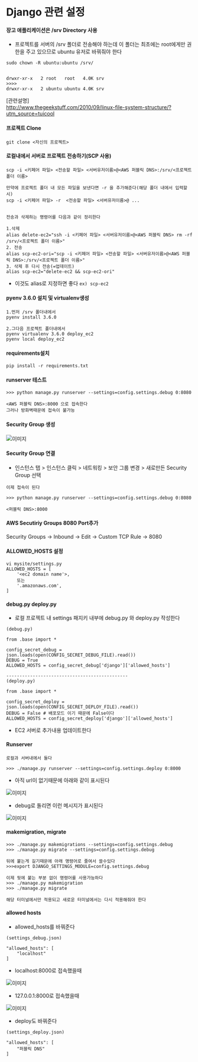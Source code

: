 # Django 관련 설정


#### 장고 애플리케이션은 /srv Directory 사용

- 프로젝트를 서버의 /srv 폴더로 전송해야 하는데 이 폴더는 최초에는 root에게만 권한을 주고 있으므로 ubuntu 유저로 바꿔줘야 한다

```
sudo chown -R ubuntu:ubuntu /srv/


drwxr-xr-x   2 root   root   4.0K srv
>>>>
drwxr-xr-x   2 ubuntu ubuntu 4.0K srv
```

[관련설명]  
<http://www.thegeekstuff.com/2010/09/linux-file-system-structure/?utm_source=tuicool>

#### 프로젝트 Clone

```
git clone <자신의 프로젝트>
```

#### 로컬내에서 서버로 프로젝트 전송하기(SCP 사용)

```
scp -i <키페어 파일> <전송할 파일> <서버유저이름>@<AWS 퍼블릭 DNS>:/srv/<프로젝트 폴더 이름>

만약에 프로젝트 폴더 내 모든 파일을 보낸다면 -r 을 추가해준다(해당 폴더 내에서 입력할시)
scp -i <키페어 파일> -r  <전송할 파일> <서버유저이름>@ ...


전송과 삭제하는 명령어를 다음과 같이 정리한다

1.삭제
alias delete-ec2="ssh -i <키페어 파일> <서버유저이름>@<AWS 퍼블릭 DNS> rm -rf /srv/<프로젝트 폴더 이름>"
2. 전송
alias scp-ec2-ori="scp -i <키페어 파일> <전송할 파일> <서버유저이름>@<AWS 퍼블릭 DNS>:/srv/<프로젝트 폴더 이름>"
3. 삭제 후 다시 전송(=업데이트)
alias scp-ec2="delete-ec2 && scp-ec2-ori"
```

- 이것도 alias로 지정하면 좋다 `ex) scp-ec2`


#### pyenv 3.6.0 설치 및 virtualenv생성

```
1.먼저 /srv 폴더내에서 
pyenv install 3.6.0

2.그다음 프로젝트 폴더내에서 
pyenv virtualenv 3.6.0 deploy_ec2
pyenv local deploy_ec2
```

#### requirements설치

```
pip install -r requirements.txt
```

#### runserver 테스트

```
>>> python manage.py runserver --settings=config.settings.debug 0:8080

<AWS 퍼블릭 DNS>:8000 으로 접속한다
그러나 방화벽때문에 접속이 불가능 
```

#### Security Group 생성

![이미지](./securitygroupcreate.png)

#### Security Group 연결

- 인스턴스 탭 > 인스턴스 클릭 > 네트워킹 > 보안 그룹 변경 > 새로만든 Security Group 선택

```
이제 접속이 된다

>>> python manage.py runserver --settings=config.settings.debug 0:8080

<퍼블릭 DNS>:8000
```

#### AWS Secutiriy Groups 8080 Port추가

Security Groups -> Inbound -> Edit -> Custom TCP Rule -> 8080

#### ALLOWED_HOSTS 설정

```
vi mysite/settings.py
ALLOWED_HOSTS = [
	'<ec2 domain name'>,
	또는
	'.amazonaws.com',
]
```

#### debug.py deploy.py

- 로컬 프로젝트 내 settings 패지키 내부에 debug.py 와 deploy.py 작성한다

```
(debug.py)

from .base import *

config_secret_debug = json.loads(open(CONFIG_SECRET_DEBUG_FILE).read())
DEBUG = True
ALLOWED_HOSTS = config_secret_debug['django']['allowed_hosts']

----------------------------------------------
(deploy.py)

from .base import *

config_secret_deploy = json.loads(open(CONFIG_SECRET_DEPLOY_FILE).read())
DEBUG = False # 배포모드 이기 때문에 False이다
ALLOWED_HOSTS = config_secret_deploy['django']['allowed_hosts']
```
- EC2 서버로 추가내용 업데이트한다

#### Runserver

```
로컬과 서버내에서 둘다

>>> ./manage.py runserver --settings=config.settings.deploy 0:8000
```

- 아직 url이 없기때문에 아래와 같이 표시된다

![이미지](./notfound.png)

- debug로 돌리면 이런 메시지가 표시된다

![이미지](debugdjango.png)

#### makemigration, migrate

```
>>> ./manage.py makemigrations --settings=config.settings.debug
>>> ./manage.py migrate --settings=config.settings.debug

뒤에 붙는게 길기때문에 아래 명령어로 줄여서 쓸수있다
>>>export DJANGO_SETTINGS_MODULE=config.settings.debug

이제 뒷에 붙는 부분 없이 명령어를 사용가능하다
>>> ./manage.py makemigration
>>> ./manage.py migrate

해당 터미널에서만 적용되고 새로운 터미널에서는 다시 적용해줘야 한다
```

#### allowed hosts

- allowed_hosts를 바꿔준다

```
(settings_debug.json)

"allowed_hosts": [
	"localhost"
]
```

- localhost:8000로 접속했을때

![이미지](debugdjango.png)

- 127.0.0.1:8000로 접속했을때

![이미지](disallowedhost.png)

- deploy도 바꿔준다

```
(settings_deploy.json)

"allowed_hosts": [
	"퍼블릭 DNS"
]
```

